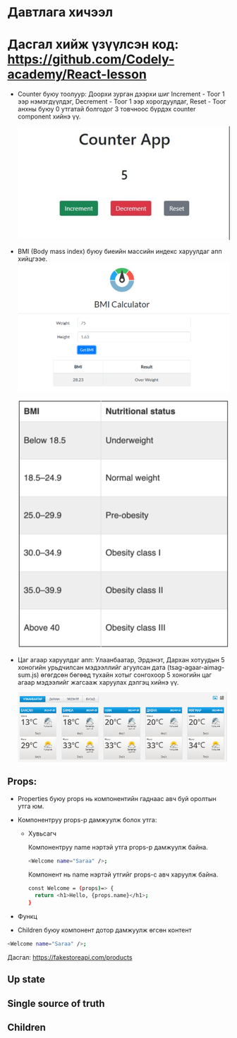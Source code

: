 # Давтлага хичээл

# Дасгал хийж үзүүлсэн код: https://github.com/Codely-academy/React-lesson

- Counter буюу тоолуур:
  Доорхи зурган дээрхи шиг Increment - Тоог 1 ээр нэмэгдүүлдэг, Decrement - Тоог 1 ээр хорогдуулдаг, Reset - Тоог анхны буюу 0 утгатай болгодог 3 товчноос бүрдэх counter component хийнэ үү.

  ![Alt text](image.png)

- BMI (Body mass index) буюу биеийн массийн индекс харуулдаг апп хийцгээе.
  ![Alt text](image-2.png)

  ![Alt text](image-3.png)

- Цаг агаар харуулдаг апп:
  Улаанбаатар, Эрдэнэт, Дархан хотуудын 5 хоногийн урьдчилсан мэдээллийг агуулсан дата (tsag-agaar-aimag-sum.js) өгөгдсөн бөгөөд тухайн хотыг сонгохоор 5 хоногийн цаг агаар мэдээлийг жагсааж харуулах дэлгэц хийнэ үү.

  ![Alt text](image-4.png)

## Props:

- Properties буюу props нь компонентийн гаднаас авч буй оролтын утга юм.
- Компонентруу props-р дамжуулж болох утга:

  - Хувьсагч

    Компонентруу name нэртэй утга props-р дамжуулж байна.

    ```sh
    <Welcome name="Saraa" />;
    ```

    Компонент нь name нэртэй утгийг props-с авч харуулж байна.

    ```sh
    const Welcome = (props)=> {
      return <h1>Hello, {props.name}</h1>;
    }
    ```

- Функц
- Children буюу компонент дотор дамжуулж өгсөн контент

```sh
<Welcome name="Saraa" />;
```

Дасгал: https://fakestoreapi.com/products

## Up state

## Single source of truth

## Children
